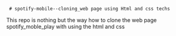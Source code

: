      # spotify-mobile--cloning_web page using Html and css techs
This repo is nothing but the way how to clone the web page spotify_moble_play with using the html and css 
